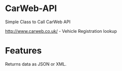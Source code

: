 # CarWeb-API

Simple Class to Call CarWeb API

http://www.carweb.co.uk/ - Vehicle Registration lookup

# Features

Returns data as JSON or XML. 

